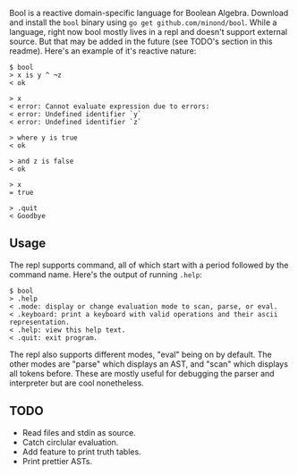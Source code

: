 Bool is a reactive domain-specific language for Boolean Algebra. Download and
install the `bool` binary using `go get github.com/minond/bool`. While a
language, right now bool mostly lives in a repl and doesn't support external
source. But that may be added in the future (see TODO's section in this
readme). Here's an example of it's reactive nature:

```
$ bool
> x is y ^ ¬z
< ok

> x
< error: Cannot evaluate expression due to errors:
< error: Undefined identifier `y`
< error: Undefined identifier `z`

> where y is true
< ok

> and z is false
< ok

> x
= true

> .quit
< Goodbye
```

## Usage

The repl supports command, all of which start with a period followed by the
command name. Here's the output of running `.help`:

```
$ bool
> .help
< .mode: display or change evaluation mode to scan, parse, or eval.
< .keyboard: print a keyboard with valid operations and their ascii representation.
< .help: view this help text.
< .quit: exit program.
```

The repl also supports different modes, "eval" being on by default. The other
modes are "parse" which displays an AST, and "scan" which displays all tokens
before. These are mostly useful for debugging the parser and interpreter but
are cool nonetheless.

## TODO

- Read files and stdin as source.
- Catch circlular evaluation.
- Add feature to print truth tables.
- Print prettier ASTs.
